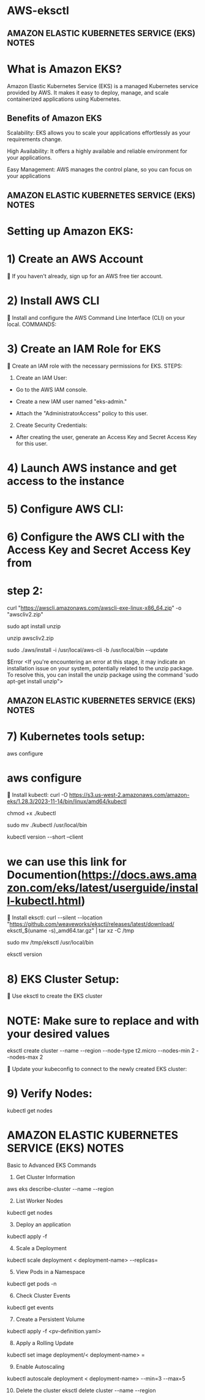 # AWS-eksctl


## AMAZON ELASTIC KUBERNETES SERVICE (EKS) NOTES
# What is Amazon EKS?

 Amazon Elastic Kubernetes Service (EKS) is a managed Kubernetes service provided 
by AWS. It makes it easy to deploy, manage, and scale containerized applications 
using Kubernetes.

## Benefits of Amazon EKS 

Scalability: EKS allows you to scale your applications effortlessly as your 
requirements change.

High Availability: It offers a highly available and reliable environment for your 
applications.

Easy Management: AWS manages the control plane, so you can focus on your 
applications


 
## AMAZON ELASTIC KUBERNETES SERVICE (EKS) NOTES

# Setting up Amazon EKS:

# 1) Create an AWS Account

 If you haven't already, sign up for an AWS free tier account.

# 2) Install AWS CLI

 Install and configure the AWS Command Line Interface (CLI) on your 
local.
COMMANDS:

# 3) Create an IAM Role for EKS
 Create an IAM role with the necessary permissions for EKS.
STEPS:
1. Create an IAM User:

* Go to the AWS IAM console.

* Create a new IAM user named "eks-admin."

* Attach the "AdministratorAccess" policy to this user.

2. Create Security Credentials:

* After creating the user, generate an Access Key and Secret Access 
Key for this user.
# 4) Launch AWS instance and get access to the instance
# 5) Configure AWS CLI:
# 6) Configure the AWS CLI with the Access Key and Secret Access Key from 



# step 2:

curl "https://awscli.amazonaws.com/awscli-exe-linux-x86_64.zip" -o "awscliv2.zip"

sudo apt install unzip

unzip awscliv2.zip

sudo ./aws/install -i /usr/local/aws-cli -b /usr/local/bin --update

$Error <If you're encountering an error at this stage, it may indicate an installation issue on your system, potentially related to the unzip package. To resolve this, you can install the unzip package using the command 'sudo apt-get install unzip">

## AMAZON ELASTIC KUBERNETES SERVICE (EKS) NOTES

# 7) Kubernetes tools setup:
aws configure

   # aws configure
 Install kubectl:
curl -O https://s3.us-west-2.amazonaws.com/amazon-eks/1.28.3/2023-11-14/bin/linux/amd64/kubectl

chmod +x ./kubectl

sudo mv ./kubectl /usr/local/bin

kubectl version --short –client

# we can use this link for Documention(https://docs.aws.amazon.com/eks/latest/userguide/install-kubectl.html)

 Install eksctl:
curl --silent --location 
"https://github.com/weaveworks/eksctl/releases/latest/download/
eksctl_$(uname -s)_amd64.tar.gz" | tar xz -C /tmp

sudo mv /tmp/eksctl /usr/local/bin

eksctl version

# 8) EKS Cluster Setup:

 Use eksctl to create the EKS cluster

# NOTE: Make sure to replace <cluster-name> and <region> with your desired values

eksctl create cluster --name <cluster-name> --region <region> --node-type 
t2.micro --nodes-min 2 --nodes-max 2

 Update your kubeconfig to connect to the newly created EKS cluster:

# 9) Verify Nodes:

kubectl get nodes

# AMAZON ELASTIC KUBERNETES SERVICE (EKS) NOTES

Basic to Advanced EKS Commands 

1. Get Cluster Information

aws eks describe-cluster --name <cluster-name> --region <region>

2. List Worker Nodes

kubectl get nodes

3. Deploy an application

kubectl apply -f <yaml-file>

4. Scale a Deployment

 kubectl scale deployment < deployment-name> --replicas=<number>
 
5. View Pods in a Namespace

kubectl get pods -n <namespace>

6. Check Cluster Events

kubectl get events

7. Create a Persistent Volume

kubectl apply -f <pv-definition.yaml>

8. Apply a Rolling Update

kubectl set image deployment/< deployment-name> <container-name>=<new-image>

9. Enable Autoscaling

kubectl autoscale deployment < deployment-name> --min=3 --max=5

10. Delete the cluster
eksctl delete cluster --name <cluster-name> --region <region-name>



